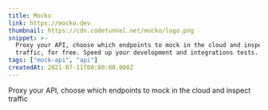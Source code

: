 ```yaml
---
title: Mocko
link: https://mocko.dev
thumbnail: https://cdn.codetunnel.net/mocko/logo.png
snippet: >-
  Proxy your API, choose which endpoints to mock in the cloud and inspect
  traffic, for free. Speed up your development and integrations tests.
tags: ["mock-api", "api"]
createdAt: 2021-07-11T00:00:00.000Z
---
```

Proxy your API, choose which endpoints to mock in the cloud and inspect traffic